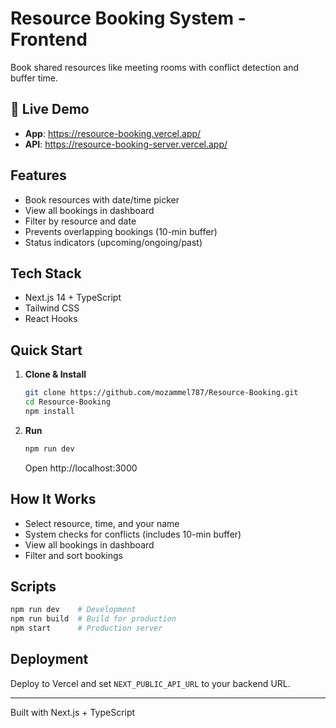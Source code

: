 # Resource Booking System - Frontend

Book shared resources like meeting rooms with conflict detection and buffer time.

## 🚀 Live Demo
- **App**: https://resource-booking.vercel.app/
- **API**: https://resource-booking-server.vercel.app/

## Features
- Book resources with date/time picker
- View all bookings in dashboard
- Filter by resource and date
- Prevents overlapping bookings (10-min buffer)
- Status indicators (upcoming/ongoing/past)

## Tech Stack
- Next.js 14 + TypeScript
- Tailwind CSS
- React Hooks

## Quick Start

1. **Clone & Install**
   ```bash
   git clone https://github.com/mozammel787/Resource-Booking.git
   cd Resource-Booking
   npm install
   ```

2. **Run**
   ```bash
   npm run dev
   ```
   Open http://localhost:3000

## How It Works
- Select resource, time, and your name
- System checks for conflicts (includes 10-min buffer)
- View all bookings in dashboard
- Filter and sort bookings

## Scripts
```bash
npm run dev    # Development
npm run build  # Build for production
npm start      # Production server
```

## Deployment
Deploy to Vercel and set `NEXT_PUBLIC_API_URL` to your backend URL.

---
Built with Next.js + TypeScript